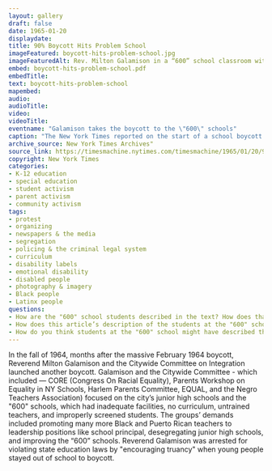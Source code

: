 ```yaml
---
layout: gallery
draft: false
date: 1965-01-20
displaydate: 
title: 90% Boycott Hits Problem School
imageFeatured: boycott-hits-problem-school.jpg
imageFeaturedAlt: Rev. Milton Galamison in a “600” school classroom with a group of black teenagers
embed: boycott-hits-problem-school.pdf
embedTitle: 
text: boycott-hits-problem-school
mapembed: 
audio: 
audioTitle: 
video: 
videoTitle: 
eventname: "Galamison takes the boycott to the \"600\" schools"
caption: "The New York Times reported on the start of a school boycott led by Reverend Milton Galamison that began on January 19, 1965. Galamison was boycotting the continued segregation of New York City’s junior high schools, including those designated as \"600\" schools."
archive_source: New York Times Archives"
source_link: https://timesmachine.nytimes.com/timesmachine/1965/01/20/97182442.html?pageNumber=27
copyright: New York Times
categories:
- K-12 education
- special education
- student activism
- parent activism
- community activism
tags:
- protest
- organizing
- newspapers & the media
- segregation
- policing & the criminal legal system
- curriculum
- disability labels
- emotional disability
- disabled people
- photography & imagery
- Black people
- Latinx people
questions:
- How are the "600" school students described in the text? How does that description compare to what you see in the photograph?
- How does this article’s description of the students at the "600" schools compare to other sources in this document set? How does it compare to press coverage of the February 1964 boycott?
- How do you think students at the "600" school might have described themselves and why they attended this school?
---
```


In the fall of 1964, months after the massive February 1964 boycott, Reverend Milton Galamison and the Citywide Committee on Integration launched another boycott. Galamison and the Citywide Committee - which included — CORE (Congress On Racial Equality), Parents Workshop on Equality in NY Schools, Harlem Parents Committee, EQUAL, and the Negro Teachers Association) focused on the city’s junior high schools and the "600" schools, which had inadequate facilities, no curriculum, untrained teachers, and improperly screened students. The groups’ demands included promoting many more Black and Puerto Rican teachers to leadership positions like school principal, desegregating junior high schools, and improving the “600” schools.  Reverend Galamison was arrested for violating state education laws by "encouraging truancy" when young people stayed out of school to boycott.
